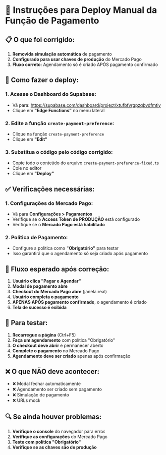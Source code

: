 # 🚀 Instruções para Deploy Manual da Função de Pagamento

## 📋 O que foi corrigido:

1. **Removida simulação automática** de pagamento
2. **Configurado para usar chaves de produção** do Mercado Pago
3. **Fluxo correto**: Agendamento só é criado APÓS pagamento confirmado

## 🔧 Como fazer o deploy:

### 1. Acesse o Dashboard do Supabase:
- Vá para: https://supabase.com/dashboard/project/xtufbfvrgpzqbvdfmtiy
- Clique em **"Edge Functions"** no menu lateral

### 2. Edite a função `create-payment-preference`:
- Clique na função `create-payment-preference`
- Clique em **"Edit"**

### 3. Substitua o código pelo código corrigido:
- Copie todo o conteúdo do arquivo `create-payment-preference-fixed.ts`
- Cole no editor
- Clique em **"Deploy"**

## ✅ Verificações necessárias:

### 1. Configurações do Mercado Pago:
- Vá para **Configurações > Pagamentos**
- Verifique se o **Access Token de PRODUÇÃO** está configurado
- Verifique se o **Mercado Pago está habilitado**

### 2. Política de Pagamento:
- Configure a política como **"Obrigatório"** para testar
- Isso garantirá que o agendamento só seja criado após pagamento

## 🎯 Fluxo esperado após correção:

1. **Usuário clica "Pagar e Agendar"**
2. **Modal de pagamento abre**
3. **Checkout do Mercado Pago abre** (janela real)
4. **Usuário completa o pagamento**
5. **APENAS APÓS pagamento confirmado**, o agendamento é criado
6. **Tela de sucesso é exibida**

## 🧪 Para testar:

1. **Recarregue a página** (Ctrl+F5)
2. **Faça um agendamento** com política "Obrigatório"
3. **O checkout deve abrir** e permanecer aberto
4. **Complete o pagamento** no Mercado Pago
5. **Agendamento deve ser criado** apenas após confirmação

## ❌ O que NÃO deve acontecer:

- ❌ Modal fechar automaticamente
- ❌ Agendamento ser criado sem pagamento
- ❌ Simulação de pagamento
- ❌ URLs mock

## 🔍 Se ainda houver problemas:

1. **Verifique o console** do navegador para erros
2. **Verifique as configurações** do Mercado Pago
3. **Teste com política "Obrigatório"**
4. **Verifique se as chaves são de produção**
